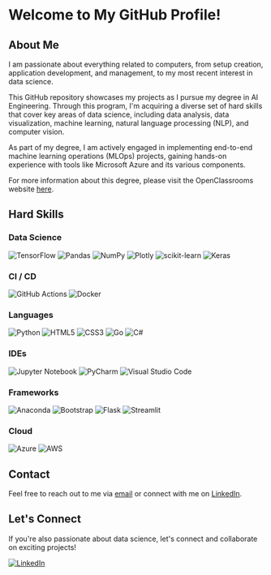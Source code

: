 # Welcome to My GitHub Profile!

## About Me
I am passionate about everything related to computers, from setup creation, application development, and management, to my most recent interest in data science.

This GitHub repository showcases my projects as I pursue my degree in AI Engineering. Through this program, I'm acquiring a diverse set of hard skills that cover key areas of data science, including data analysis, data visualization, machine learning, natural language processing (NLP), and computer vision.

As part of my degree, I am actively engaged in implementing end-to-end machine learning operations (MLOps) projects, gaining hands-on experience with tools like Microsoft Azure and its various components.

For more information about this degree, please visit the OpenClassrooms website [here](https://openclassrooms.com/fr/paths/795-ai-engineer).


## Hard Skills

### Data Science
![TensorFlow](https://img.shields.io/badge/TensorFlow-%23FF6F00.svg?style=flat&logo=TensorFlow&logoColor=white)
![Pandas](https://img.shields.io/badge/Pandas-%23150458.svg?style=flat&logo=Pandas&logoColor=white)
![NumPy](https://img.shields.io/badge/NumPy-%23013243.svg?style=flat&logo=NumPy&logoColor=white)
![Plotly](https://img.shields.io/badge/Plotly-%233F4F75.svg?style=flat&logo=Plotly&logoColor=white)
![scikit-learn](https://img.shields.io/badge/scikit--learn-%23F7931E.svg?style=flat&logo=scikit-learn&logoColor=white)
![Keras](https://img.shields.io/badge/Keras-%23D00000.svg?style=flat&logo=Keras&logoColor=white)

### CI / CD
![GitHub Actions](https://img.shields.io/badge/GitHub%20Actions-%232088FF.svg?style=flat&logo=GitHub%20Actions&logoColor=white)
![Docker](https://img.shields.io/badge/Docker-%230db7ed.svg?style=flat&logo=Docker&logoColor=white)


### Languages
![Python](https://img.shields.io/badge/Python-%2314354C.svg?style=flat&logo=Python&logoColor=white)
![HTML5](https://img.shields.io/badge/HTML5-%23E34F26.svg?style=flat&logo=HTML5&logoColor=white)
![CSS3](https://img.shields.io/badge/CSS3-%231572B6.svg?style=flat&logo=CSS3&logoColor=white)
![Go](https://img.shields.io/badge/Go-%2300ADD8.svg?style=flat&logo=Go&logoColor=white)
![C#](https://img.shields.io/badge/C%23-%23239120.svg?style=flat&logo=C%20Sharp&logoColor=white)

### IDEs
![Jupyter Notebook](https://img.shields.io/badge/Jupyter-%23F37626.svg?style=flat&logo=Jupyter&logoColor=white)
![PyCharm](https://img.shields.io/badge/PyCharm-%23000000.svg?style=flat&logo=PyCharm&logoColor=white)
![Visual Studio Code](https://img.shields.io/badge/Visual%20Studio%20Code-%23007ACC.svg?style=flat&logo=Visual%20Studio%20Code&logoColor=white)

### Frameworks
![Anaconda](https://img.shields.io/badge/Anaconda-%2344A833.svg?style=flat&logo=Anaconda&logoColor=white)
![Bootstrap](https://img.shields.io/badge/Bootstrap-%23563D7C.svg?style=flat&logo=Bootstrap&logoColor=white)
![Flask](https://img.shields.io/badge/Flask-%23000000.svg?style=flat&logo=Flask&logoColor=white)
![Streamlit](https://img.shields.io/badge/Streamlit-%23FF4B4B.svg?style=flat&logo=Streamlit&logoColor=white)

### Cloud
![Azure](https://img.shields.io/badge/Microsoft%20Azure-%230072C6.svg?style=flat&logo=Microsoft%20Azure&logoColor=white)
![AWS](https://img.shields.io/badge/Amazon%20AWS-%23232F3E.svg?style=flat&logo=Amazon%20AWS&logoColor=white)

## Contact
Feel free to reach out to me via [email](mailto:zaccaria.amillou@gmail.com) or connect with me on [LinkedIn](https://www.linkedin.com/in/zaccaria-amillou-1a5477231/).

## Let's Connect
If you're also passionate about data science, let's connect and collaborate on exciting projects!

[![LinkedIn](https://img.shields.io/badge/LinkedIn-Connect-blue)](https://www.linkedin.com/in/zaccaria-amillou-1a5477231/)

